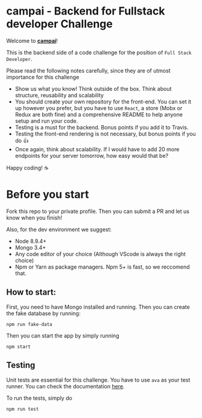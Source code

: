 # campai - Backend for Fullstack developer Challenge

Welcome to **[campai](https://campai.de/)**!

This is the backend side of a code challenge for the position of `Full Stack Developer`.

Please read the following notes carefully, since they are of utmost importance for this challenge

*   Show us what you know! Think outside of the box. Think about structure, reusability and scalability
*   You should create your own repository for the front-end. You can set it up however you prefer, but you have to use `React`, a store (Mobx or Redux are both fine) and a comprehensive README to help anyone setup and run your code.
*   Testing is a must for the backend. Bonus points if you add it to Travis.
*   Testing the front-end rendering is not necessary, but bonus points if you do :+1:
*   Once again, think about scalability. If I would have to add 20 more endpoints for your server tomorrow, how easy would that be?

Happy coding! :coffee:

# Before you start

Fork this repo to your private profile. Then you can submit a PR and let us know when you finish!

Also, for the dev environment we suggest:

*   Node 8.9.4+
*   Mongo 3.4+
*   Any code editor of your choice (Although VScode is always the right choice)
*   Npm or Yarn as package managers. Npm 5+ is fast, so we reccomend that.

## How to start:

First, you need to have Mongo installed and running. Then you can create the fake database by running:

```
npm run fake-data
```

Then you can start the app by simply running

```
npm start
```

## Testing

Unit tests are essential for this challenge. You have to use `ava` as your test runner. You can check the documentation [here](https://github.com/avajs/ava).

To run the tests, simply do

```
npm run test
```
